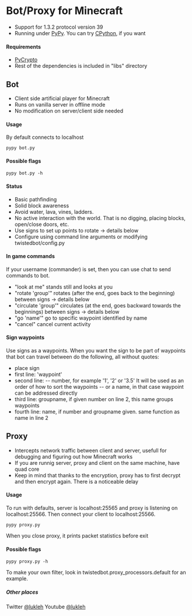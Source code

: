 # Bot/Proxy for Minecraft
- Support for 1.3.2 protocol version 39
- Running under [PyPy](http://pypy.org/ "PyPy"). You can try [CPython](http://python.org/ "CPython"), if you want

#### Requirements
- [PyCrypto](https://www.dlitz.net/software/pycrypto/ "PyCrypto")
- Rest of the dependencies is included in "libs" directory

## Bot
- Client side artificial player for Minecraft
- Runs on vanilla server in offline mode
- No modification on server/client side needed

#### Usage
By default connects to localhost

	pypy bot.py 

#### Possible flags
	pypy bot.py -h

#### Status
- Basic pathfinding
- Solid block awareness
- Avoid water, lava, vines, ladders.
- No active interaction with the world. That is no digging, placing blocks, open/close doors, etc.
- Use signs to set up points to rotate  -> details below
- Configure using command line arguments or modifying twistedbot/config.py

#### In game commands
If your username (commander) is set, then you can use chat to send commands to bot.

- "look at me" stands still and looks at you
- "rotate 'group'" rotates (after the end, goes back to the beginning) between signs -> details below
- "circulate 'group'" circulates (at the end, goes backward towards the beginnings) between signs -> details below
- "go 'name'" go to specific waypoint identified by name
- "cancel" cancel current activity

#### Sign waypoints
Use signs as a waypoints. When you want the sign to be part of waypoints that bot can travel between do the following, all without quotes:
- place sign
- first line: 'waypoint' 
- second line:
-- number, for example '1', '2' or '3.5'  It will be used as an order of how to sort the waypoints
-- or a name, in that case waypoint can be addressed directly
- third line: groupname, if given number on line 2, this name groups waypoints
- fourth line: name, if number and groupname given. same function as name in line 2

## Proxy
- Intercepts network traffic between client and server, usefull for debugging and figuring out how Minecraft works
- If you are runnig server, proxy and client on the same machine, have quad core
- Keep in mind that thanks to the encryption, proxy has to first decrypt and then encrypt again. There is a noticeable delay

#### Usage
To run with defaults, server is localhost:25565 and proxy is listening on localhost:25566. Then connect your client to localhost:25566.

	pypy proxy.py
	
When you close proxy, it prints packet statistics before exit

#### Possible flags
	pypy proxy.py -h

To make your own filter, look in twistedbot.proxy_processors.default for an example.

##### Other places
Twitter [@lukleh](https://twitter.com/lukleh "@lukleh")
Youtube [@lukleh](https://twitter.com/lukleh "@lukleh")
